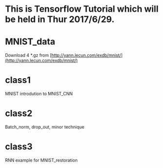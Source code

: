 # This is Tensorflow Tutorial which will be held in Thur 2017/6/29.

# MNIST_data
Download 4 *.gz from [http://yann.lecun.com/exdb/mnist/](http://yann.lecun.com/exdb/mnist/)

# class1
MNIST introdution to MNIST_CNN

# class2
Batch_norm, drop_out, minor technique

# class3
RNN example for MNIST_restoration
